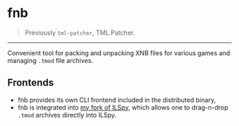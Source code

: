 # fnb

> Previously `tml-patcher`, TML.Patcher.

---

Convenient tool for packing and unpacking XNB files for various games and managing `.tmod` file archives.

## Frontends

- fnb provides its own CLI frontend included in the distributed binary,
- fnb is integrated into [my fork of ILSpy](https://github.com/steviegt6/ILSpy), which allows one to drag-n-drop `.tmod` archives directly into ILSpy.
